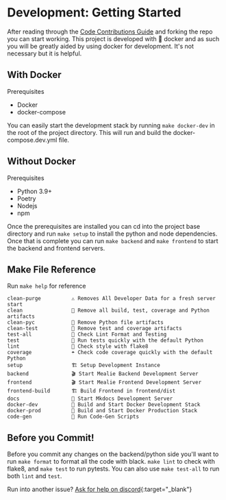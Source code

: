 # Development: Getting Started

After reading through the [Code Contributions Guide](../developers-guide/code-contributions.md) and forking the repo you can start working. This project is developed with :whale: docker and as such you will be greatly aided by using docker for development. It's not necessary but it is helpful.

## With Docker
Prerequisites

- Docker
- docker-compose

You can easily start the development stack by running `make docker-dev` in the root of the project directory. This will run and build the docker-compose.dev.yml file.

## Without Docker
Prerequisites

- Python 3.9+
- Poetry
- Nodejs
- npm

Once the prerequisites are installed you can cd into the project base directory and run `make setup` to install the python and node dependencies. Once that is complete you can run `make backend` and `make frontend` to start the backend and frontend servers. 

## Make File Reference 

Run `make help` for reference

```
clean-purge          ⚠️ Removes All Developer Data for a fresh server start
clean                🧹 Remove all build, test, coverage and Python artifacts
clean-pyc            🧹 Remove Python file artifacts
clean-test           🧹 Remove test and coverage artifacts
test-all             🧪 Check Lint Format and Testing
test                 🧪 Run tests quickly with the default Python
lint                 🧺 Check style with flake8
coverage             ☂️ Check code coverage quickly with the default Python
setup                🏗 Setup Development Instance
backend              🎬 Start Mealie Backend Development Server
frontend             🎬 Start Mealie Frontend Development Server
frontend-build       🏗 Build Frontend in frontend/dist
docs                 📄 Start Mkdocs Development Server
docker-dev           🐳 Build and Start Docker Development Stack
docker-prod          🐳 Build and Start Docker Production Stack
code-gen             🤖 Run Code-Gen Scripts

```

## Before you Commit! 

Before you commit any changes on the backend/python side you'll want to run `make format` to format all the code with black. `make lint` to check with flake8, and `make test` to run pytests. You can also use `make test-all` to run both `lint` and `test`. 

Run into another issue? [Ask for help on discord](https://discord.gg/QuStdQGSGK){:target="_blank"}